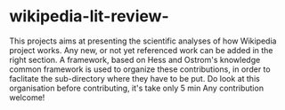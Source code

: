 # wikipedia-lit-review-
This projects aims at presenting the scientific analyses of how Wikipedia project works. 
Any new, or not yet referenced work can be added in the right section.
A framework, based on Hess and Ostrom's knowledge common framework is used to organize these contributions, in order to faclitate the sub-directory where they have to be put.
Do look at this organisation before contributing, it's take only 5 min
Any contribution welcome!
